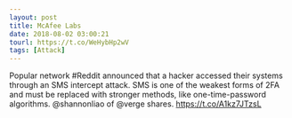 ```yaml
---
layout: post
title: McAfee Labs
date: 2018-08-02 03:00:21
tourl: https://t.co/WeHybHp2wV
tags: [Attack]
---
```

Popular network #Reddit announced that a hacker accessed their systems through an SMS intercept attack. SMS is one of the weakest forms of 2FA and must be replaced with stronger methods, like one-time-password algorithms. @shannonliao of @verge shares. https://t.co/A1kz7JTzsL